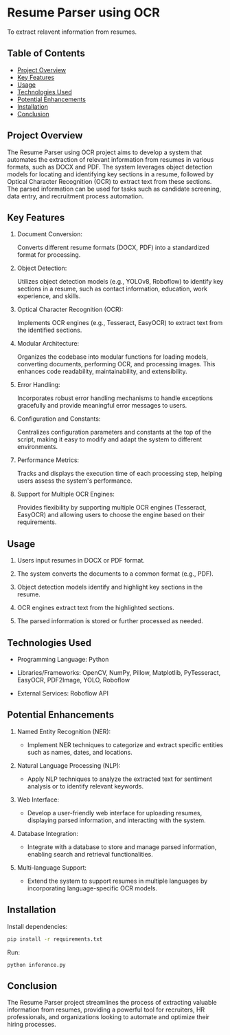 # Resume Parser using OCR

To extract relavent information from resumes.

## Table of Contents
- [Project Overview](#project-overview)
- [Key Features](#key-features)
- [Usage](#usage)
- [Technologies Used](#technologies-used)
- [Potential Enhancements](#potential-enhancements)
- [Installation](#installation)
- [Conclusion](#conclusion)


## Project Overview

The Resume Parser using OCR project aims to develop a system that automates the extraction of relevant information from resumes in various formats, such as DOCX and PDF. The system leverages object detection models for locating and identifying key sections in a resume, followed by Optical Character Recognition (OCR) to extract text from these sections. The parsed information can be used for tasks such as candidate screening, data entry, and recruitment process automation.

## Key Features

1. Document Conversion:

    Converts different resume formats (DOCX, PDF) into a standardized format for processing.

2. Object Detection:

    Utilizes object detection models (e.g., YOLOv8, Roboflow) to identify key sections in a resume, such as contact information, education, work experience, and skills.

3. Optical Character Recognition (OCR):

    Implements OCR engines (e.g., Tesseract, EasyOCR) to extract text from the identified sections.

4. Modular Architecture:

    Organizes the codebase into modular functions for loading models, converting documents, performing OCR, and processing images. This enhances code readability, maintainability, and extensibility.

5. Error Handling:

    Incorporates robust error handling mechanisms to handle exceptions gracefully and provide meaningful error messages to users.

6. Configuration and Constants:

    Centralizes configuration parameters and constants at the top of the script, making it easy to modify and adapt the system to different environments.

7. Performance Metrics:

    Tracks and displays the execution time of each processing step, helping users assess the system's performance.

8. Support for Multiple OCR Engines:

    Provides flexibility by supporting multiple OCR engines (Tesseract, EasyOCR) and allowing users to choose the engine based on their requirements.

## Usage

1. Users input resumes in DOCX or PDF format.

2. The system converts the documents to a common format (e.g., PDF).

3. Object detection models identify and highlight key sections in the resume.

4. OCR engines extract text from the highlighted sections.

5. The parsed information is stored or further processed as needed.

## Technologies Used

- Programming Language: Python

- Libraries/Frameworks: OpenCV, NumPy, Pillow, Matplotlib, PyTesseract, EasyOCR, PDF2Image, YOLO, Roboflow

- External Services: Roboflow API

## Potential Enhancements

1. Named Entity Recognition (NER):

    - Implement NER techniques to categorize and extract specific entities such as names, dates, and locations.

2. Natural Language Processing (NLP):

    - Apply NLP techniques to analyze the extracted text for sentiment analysis or to identify relevant keywords.

3. Web Interface:

    - Develop a user-friendly web interface for uploading resumes, displaying parsed information, and interacting with the system.

4. Database Integration:

    - Integrate with a database to store and manage parsed information, enabling search and retrieval functionalities.

5. Multi-language Support:

    - Extend the system to support resumes in multiple languages by incorporating language-specific OCR models.

## Installation

Install dependencies:

```bash
pip install -r requirements.txt
```

Run:
```
python inference.py
```

## Conclusion

The Resume Parser project streamlines the process of extracting valuable information from resumes, providing a powerful tool for recruiters, HR professionals, and organizations looking to automate and optimize their hiring processes.
